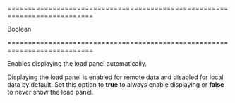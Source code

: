 ===========================================================================
<!--type-->Boolean<!--/type-->
===========================================================================

<!--shortDescription-->
Enables displaying the load panel automatically.
<!--/shortDescription-->

<!--fullDescription-->
Displaying the load panel is enabled for remote data and disabled for local data by default. Set this option to **true** to always enable displaying or **false** to never show the load panel.
<!--/fullDescription-->